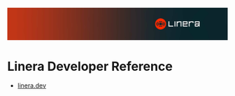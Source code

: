 ![The Linera banner](../README.assets/Linera-Header_1920x284px.svg)

# Linera Developer Reference

- [linera.dev](https://linera.dev)
